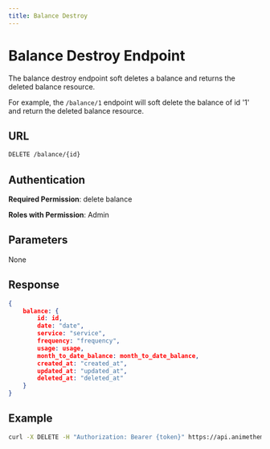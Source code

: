 ```yaml
---
title: Balance Destroy
---
```


# Balance Destroy Endpoint

The balance destroy endpoint soft deletes a balance and returns the deleted balance resource.

For example, the `/balance/1` endpoint will soft delete the balance of id '1' and return the deleted balance resource.

## URL

```sh
DELETE /balance/{id}
```

## Authentication

**Required Permission**: delete balance

**Roles with Permission**: Admin

## Parameters

None

## Response

```json
{
    balance: {
        id: id,
        date: "date",
        service: "service",
        frequency: "frequency",
        usage: usage,
        month_to_date_balance: month_to_date_balance,
        created_at: "created_at",
        updated_at: "updated_at",
        deleted_at: "deleted_at"
    }
}
```

## Example

```bash
curl -X DELETE -H "Authorization: Bearer {token}" https://api.animethemes.moe/balance/1
```
